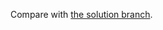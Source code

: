 Compare with <a href="https://github.com/sf-wdi-24/grow-a-tree/tree/solution" target="_blank">the solution branch</a>.
